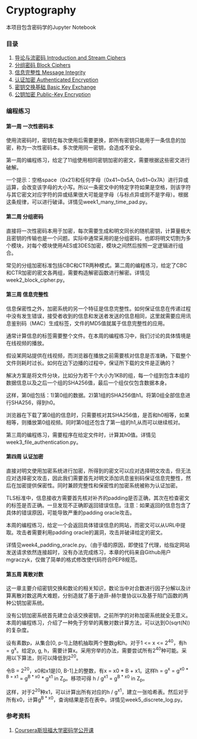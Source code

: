Cryptography
=========

本项目包含密码学的Jupyter Notebook

### 目录
1. [导论与流密码 Introduction and Stream Ciphers](https://github.com/reata/Cryptography/blob/master/Introduction%20and%20Stream%20Ciphers.ipynb)
2. [分组密码 Block Ciphers](https://github.com/reata/Cryptography/blob/master/Block%20Ciphers.ipynb)
3. [信息完整性 Message Integrity](https://github.com/reata/Cryptography/blob/master/Message%20Integrity.ipynb)
4. [认证加密 Authenticated Encryption](https://github.com/reata/Cryptography/blob/master/Authenticated%20Encryption.ipynb)
5. [密钥交换基础 Basic Key Exchange](https://github.com/reata/Cryptography/blob/master/Basic%20Key%20Exchange.ipynb)
6. [公钥加密 Public-Key Encryption](https://github.com/reata/Cryptography/blob/master/Public-Key%20Encryption.ipynb)

### 编程练习

#### 第一周 一次性密码本
使用流密码时，密钥在每次使用后需要更换，即所有密钥只能用于一条信息的加密，称为一次性密码本。多次使用同一密钥，会造成不安全。

第一周的编程练习，给定了11组使用相同密钥加密的密文，需要根据这些密文进行破解。

一个提示：空格space（0x21)和任何字母（0x41~0x5A, 0x61~0x7A）进行异或运算，会改变该字母的大小写。所以一条密文中的特定字符如果是空格，则该字符与其它密文对应字符的异或结果很大可能是字母（与标点异或则不是字母）。根据这条规律，可以进行破译。详情见week1_many_time_pad.py。

#### 第二周 分组密码
直接将一次性密码本用于加密，每次需要生成和明文同长的随机密钥，计算量极大且密钥的传输也是一个问题。实际中通常采用的是分组密码，也即将明文切割为多个模块，对每个模块使用AES或3DES加密，模块之间然后按照一定逻辑进行组合。

常见的分组加密标准包括CBC和CTR两种模式。第二周的编程练习，给定了CBC和CTR加密的密文各两组，需要构造解密函数进行解密。详情见week2_block_cipher.py。

#### 第三周 信息完整性
信息保密性之外，加密系统的另一个特征是信息完整性。如何保证信息在传递过程中没有发生错误，接受者收到的信息和发送者发送的信息相同，这里就需要应用讯息鉴别码（MAC）生成标签，文件的MD5值就属于信息完整性的应用。

通常计算信息的标签需要整个文件。在本周的编程练习中，我们讨论的具体情境是在线视频的播放。

假设某网站提供在线视频，而浏览器在播放之前需要核对信息是否准确，下载整个文件则耗时过长。如何在边下边播的过程中，保证所下载的文件是正确的？

解决方案是将文件分块，比如分为若干个大小为1KB的组，每一个组到包含本组的数据信息以及之后一个组的SHA256值，最后一个组仅仅包含数据本身。

这样，第0组包括：1)第0组的数据。2)第1组的SHA256值h1。将第0组全部信息进行SHA256，得到h0。

浏览器在下载了第0组的信息时，只需要核对其SHA256值，是否和h0相等，如果相等，则播放第0组视频。同时第0组还包含了第一组的h1,从而可以继续核对。

第三周的编程练习，需要程序在给定文件时，计算其h0值。详情见week3_file_authentication.py。

#### 第四周 认证加密
直接对明文使用加密系统进行加密，所得到的密文可以应对选择明文攻击，但无法应对选择密文攻击，因此我们需要首先对明文添加讯息鉴别码保证信息完整性，然后在加密提供保密性。同时兼顾完整性和保密性的加密系统被称为认证加密。

TLS标准中，信息接收方需要首先核对补齐的padding是否正确，其次在检查密文的标签是否正确。一旦发现不正确即返回错误信息。注意：如果返回的信息包含了具体的错误原因，可能导致严重的padding oracle攻击。

本周的编程练习，给定一个会返回具体错误信息的网站，而密文可以从URL中提取。攻击者需要利用padding oracle的漏洞，攻击并破译给定的密文。

详情见week4_padding_oracle.py。（由于墙的原因，即使挂了代理，给指定网站发送请求依然连接超时，没有办法完成练习，本章的代码来自Github用户mgraczyk，仅做了简单的格式修改使代码符合PEP8规范。

#### 第五周 离散对数
这一章主要介绍密钥交换和数论的相关知识，数论当中对合数进行因子分解以及计算离散对数这两大难题，分别造就了基于迪菲-赫尔曼协议以及基于陷门函数的两种公钥加密系统。

没有公钥加密系统首先建立会话交换密钥，之前所学的对称加密系统就全无意义。本周的编程练习，介绍了一种免于穷举的离散对数计算方法，可以达到O(sqrt(N))的复杂度。

设有素数p，从集合[0, p-1]上随机抽取两个整数g和h。对于1 <= x <= 2<sup>40</sup>，有h = g<sup>x</sup>。给定p, g, h，需要计算x。采用穷举的办法，需要尝试所有2<sup>40</sup>种可能。采用以下算法，则可以降低到2<sup>20</sup>。

令B = 2<sup>20</sup>，x0和x1是[0, B-1]上的整数，有x = x0 * B + x1。这样h = g<sup>x</sup> = g<sup>x0 * B + x1</sup> = g<sup>B * x0</sup> * g<sup>x1</sup> in Z<sub>p</sub>。移项可得 h / g<sup>x1</sup> = g<sup>B * x0</sup> in Z<sub>p</sub>。

这样，对于2<sup>20</sup>种x1，可以计算出所有对应的h / g<sup>x1</sup>，建立一张哈希表。然后对于所有x0，计算g<sup>B * x0</sup>，查询结果是否在表中。详情见week5_discrete_log.py。

### 参考资料
1. [Coursera斯坦福大学密码学公开课](https://www.coursera.org/learn/crypto)

